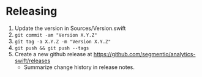 Releasing
=========

1. Update the version in Sources/Version.swift
2. `git commit -am "Version X.Y.Z"`
3. `git tag -a X.Y.Z -m "Version X.Y.Z"`
4. `git push && git push --tags`
5. Create a new github release at https://github.com/segmentio/analytics-swift/releases
    * Summarize change history in release notes.
